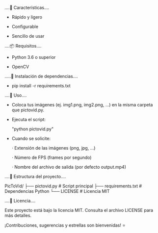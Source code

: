 ....🚀 Características....

- Rápido y ligero

- Configurable

- Sencillo de usar

....📦 Requisitos....

- Python 3.6 o superior

- OpenCV

.....🔧 Instalación de dependencias....

- pip install -r requirements.txt

....📂 Uso....

- Coloca tus imágenes (ej. img1.png, img2.png, ...) en la misma carpeta que pictovid.py.

- Ejecuta el script:

    "python pictovid.py"

- Cuando se solicite:

    · Extensión de las imágenes (png, jpg, ...)

    · Número de FPS (frames por segundo)

    · Nombre del archivo de salida (por defecto output.mp4)

....📁 Estructura del proyecto....

PicToVid/
├── pictovid.py       # Script principal
├── requirements.txt # Dependencias Python
└── LICENSE          # Licencia MIT

....📄 Licencia....

Este proyecto está bajo la licencia MIT. Consulta el archivo LICENSE para más detalles.

¡Contribuciones, sugerencias y estrellas son bienvenidas! ⭐
